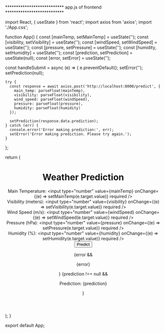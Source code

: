 ***************************  app.js of frontend  ***************************


import React, { useState } from 'react';
import axios from 'axios';
import './App.css';

function App() {
  const [mainTemp, setMainTemp] = useState('');
  const [visibility, setVisibility] = useState('');
  const [windSpeed, setWindSpeed] = useState('');
  const [pressure, setPressure] = useState('');
  const [humidity, setHumidity] = useState('');
  const [prediction, setPrediction] = useState(null);
  const [error, setError] = useState('');

  const handleSubmit = async (e) => {
    e.preventDefault();
    setError('');
    setPrediction(null);

    try {
      const response = await axios.post('http://localhost:8000/predict', {
        main_temp: parseFloat(mainTemp),
        visibility: parseFloat(visibility),
        wind_speed: parseFloat(windSpeed),
        pressure: parseFloat(pressure),
        humidity: parseFloat(humidity)
      });

      setPrediction(response.data.prediction);
    } catch (err) {
      console.error('Error making prediction:', err);
      setError('Error making prediction. Please try again.');
    }
  };

  return (
    <div className="App">
      <header className="App-header">
        <h1>Weather Prediction</h1>
        <form onSubmit={handleSubmit}>
          <div>
            <label>Main Temperature: </label>
            <input
              type="number"
              value={mainTemp}
              onChange={(e) => setMainTemp(e.target.value)}
              required
            />
          </div>
          <div>
            <label>Visibility (meters): </label>
            <input
              type="number"
              value={visibility}
              onChange={(e) => setVisibility(e.target.value)}
              required
            />
          </div>
          <div>
            <label>Wind Speed (m/s): </label>
            <input
              type="number"
              value={windSpeed}
              onChange={(e) => setWindSpeed(e.target.value)}
              required
            />
          </div>
          <div>
            <label>Pressure (hPa): </label>
            <input
              type="number"
              value={pressure}
              onChange={(e) => setPressure(e.target.value)}
              required
            />
          </div>
          <div>
            <label>Humidity (%): </label>
            <input
              type="number"
              value={humidity}
              onChange={(e) => setHumidity(e.target.value)}
              required
            />
          </div>
          <button type="submit">Predict</button>
        </form>
        {error && <p className="error">{error}</p>}
        {prediction !== null && <p className="prediction">Prediction: {prediction}</p>}
      </header>
    </div>
  );
}

export default App;
